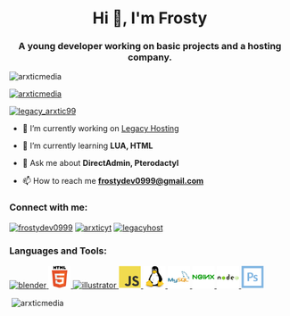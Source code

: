<h1 align="center">Hi 👋, I'm Frosty</h1>
<h3 align="center">A young developer working on basic projects and a hosting company.</h3>

<p align="left"> <img src="https://komarev.com/ghpvc/?username=arxticmedia&label=Profile%20views&color=0e75b6&style=flat" alt="arxticmedia" /> </p>

<p align="left"> <a href="https://github.com/ryo-ma/github-profile-trophy"><img src="https://github-profile-trophy.vercel.app/?username=arxticmedia" alt="arxticmedia" /></a> </p>

<p align="left"> <a href="https://twitter.com/legacy_arxtic99" target="blank"><img src="https://img.shields.io/twitter/follow/legacy_arxtic99?logo=twitter&style=for-the-badge" alt="legacy_arxtic99" /></a> </p>

- 🔭 I’m currently working on [Legacy Hosting](https://legacyhosting.pro/)

- 🌱 I’m currently learning **LUA, HTML**

- 💬 Ask me about **DirectAdmin, Pterodactyl**

- 📫 How to reach me **frostydev0999@gmail.com**

<h3 align="left">Connect with me:</h3>
<p align="left">
<a href="https://twitter.com/frostydev0999" target="blank"><img align="center" src="https://raw.githubusercontent.com/rahuldkjain/github-profile-readme-generator/master/src/images/icons/Social/twitter.svg" alt="frostydev0999" height="30" width="40" /></a>
<a href="[https://www.youtube.com/@frosty0999](https://www.youtube.com/@frosty0999)" target="blank"><img align="center" src="https://raw.githubusercontent.com/rahuldkjain/github-profile-readme-generator/master/src/images/icons/Social/youtube.svg" alt="arxticyt" height="30" width="40" /></a>
<a href="https://discord.gg/DjXaMm7YSP" target="blank"><img align="center" src="https://raw.githubusercontent.com/rahuldkjain/github-profile-readme-generator/master/src/images/icons/Social/discord.svg" alt="legacyhost" height="30" width="40" /></a>
</p>

<h3 align="left">Languages and Tools:</h3>
<p align="left"> <a href="https://www.blender.org/" target="_blank" rel="noreferrer"> <img src="https://download.blender.org/branding/community/blender_community_badge_white.svg" alt="blender" width="40" height="40"/> </a> <a href="https://www.w3.org/html/" target="_blank" rel="noreferrer"> <img src="https://raw.githubusercontent.com/devicons/devicon/master/icons/html5/html5-original-wordmark.svg" alt="html5" width="40" height="40"/> </a> <a href="https://www.adobe.com/in/products/illustrator.html" target="_blank" rel="noreferrer"> <img src="https://www.vectorlogo.zone/logos/adobe_illustrator/adobe_illustrator-icon.svg" alt="illustrator" width="40" height="40"/> </a> <a href="https://developer.mozilla.org/en-US/docs/Web/JavaScript" target="_blank" rel="noreferrer"> <img src="https://raw.githubusercontent.com/devicons/devicon/master/icons/javascript/javascript-original.svg" alt="javascript" width="40" height="40"/> </a> <a href="https://www.linux.org/" target="_blank" rel="noreferrer"> <img src="https://raw.githubusercontent.com/devicons/devicon/master/icons/linux/linux-original.svg" alt="linux" width="40" height="40"/> </a> <a href="https://www.mysql.com/" target="_blank" rel="noreferrer"> <img src="https://raw.githubusercontent.com/devicons/devicon/master/icons/mysql/mysql-original-wordmark.svg" alt="mysql" width="40" height="40"/> </a> <a href="https://www.nginx.com" target="_blank" rel="noreferrer"> <img src="https://raw.githubusercontent.com/devicons/devicon/master/icons/nginx/nginx-original.svg" alt="nginx" width="40" height="40"/> </a> <a href="https://nodejs.org" target="_blank" rel="noreferrer"> <img src="https://raw.githubusercontent.com/devicons/devicon/master/icons/nodejs/nodejs-original-wordmark.svg" alt="nodejs" width="40" height="40"/> </a> <a href="https://www.photoshop.com/en" target="_blank" rel="noreferrer"> <img src="https://raw.githubusercontent.com/devicons/devicon/master/icons/photoshop/photoshop-line.svg" alt="photoshop" width="40" height="40"/> </a> </p>

<p>&nbsp;<img align="center" src="https://github-readme-stats.vercel.app/api?username=arxticmedia&show_icons=true&locale=en" alt="arxticmedia" /></p>


